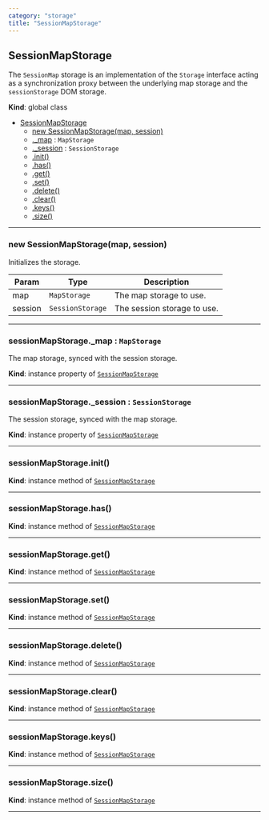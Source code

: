 ```yaml
---
category: "storage"
title: "SessionMapStorage"
---
```


## SessionMapStorage&nbsp;<a name="SessionMapStorage" href="https://github.com/seznam/IMA.js-core/tree/0.16.10/storage/SessionMapStorage.js#L22" target="_blank"><span class="icon"><i class="fas fa-external-link-alt fa-xs"></i></span></a>
The <code>SessionMap</code> storage is an implementation of the
<code>Storage</code> interface acting as a synchronization proxy between
the underlying map storage and the <code>sessionStorage</code> DOM storage.

**Kind**: global class  

* [SessionMapStorage](#SessionMapStorage)
    * [new SessionMapStorage(map, session)](#new_SessionMapStorage_new)
    * [._map](#SessionMapStorage+_map) : <code>MapStorage</code>
    * [._session](#SessionMapStorage+_session) : <code>SessionStorage</code>
    * [.init()](#SessionMapStorage+init)
    * [.has()](#SessionMapStorage+has)
    * [.get()](#SessionMapStorage+get)
    * [.set()](#SessionMapStorage+set)
    * [.delete()](#SessionMapStorage+delete)
    * [.clear()](#SessionMapStorage+clear)
    * [.keys()](#SessionMapStorage+keys)
    * [.size()](#SessionMapStorage+size)


* * *

### new SessionMapStorage(map, session)&nbsp;<a name="new_SessionMapStorage_new"></a>
Initializes the storage.


| Param | Type | Description |
| --- | --- | --- |
| map | <code>MapStorage</code> | The map storage to use. |
| session | <code>SessionStorage</code> | The session storage to use. |


* * *

### sessionMapStorage.\_map : <code>MapStorage</code>&nbsp;<a name="SessionMapStorage+_map" href="https://github.com/seznam/IMA.js-core/tree/0.16.10/storage/SessionMapStorage.js#L30" target="_blank"><span class="icon"><i class="fas fa-external-link-alt fa-xs"></i></span></a>
The map storage, synced with the session storage.

**Kind**: instance property of [<code>SessionMapStorage</code>](#SessionMapStorage)  

* * *

### sessionMapStorage.\_session : <code>SessionStorage</code>&nbsp;<a name="SessionMapStorage+_session" href="https://github.com/seznam/IMA.js-core/tree/0.16.10/storage/SessionMapStorage.js#L37" target="_blank"><span class="icon"><i class="fas fa-external-link-alt fa-xs"></i></span></a>
The session storage, synced with the map storage.

**Kind**: instance property of [<code>SessionMapStorage</code>](#SessionMapStorage)  

* * *

### sessionMapStorage.init()&nbsp;<a name="SessionMapStorage+init" href="https://github.com/seznam/IMA.js-core/tree/0.16.10/storage/SessionMapStorage.js#L43" target="_blank"><span class="icon"><i class="fas fa-external-link-alt fa-xs"></i></span></a>
**Kind**: instance method of [<code>SessionMapStorage</code>](#SessionMapStorage)  

* * *

### sessionMapStorage.has()&nbsp;<a name="SessionMapStorage+has" href="https://github.com/seznam/IMA.js-core/tree/0.16.10/storage/SessionMapStorage.js#L55" target="_blank"><span class="icon"><i class="fas fa-external-link-alt fa-xs"></i></span></a>
**Kind**: instance method of [<code>SessionMapStorage</code>](#SessionMapStorage)  

* * *

### sessionMapStorage.get()&nbsp;<a name="SessionMapStorage+get" href="https://github.com/seznam/IMA.js-core/tree/0.16.10/storage/SessionMapStorage.js#L62" target="_blank"><span class="icon"><i class="fas fa-external-link-alt fa-xs"></i></span></a>
**Kind**: instance method of [<code>SessionMapStorage</code>](#SessionMapStorage)  

* * *

### sessionMapStorage.set()&nbsp;<a name="SessionMapStorage+set" href="https://github.com/seznam/IMA.js-core/tree/0.16.10/storage/SessionMapStorage.js#L69" target="_blank"><span class="icon"><i class="fas fa-external-link-alt fa-xs"></i></span></a>
**Kind**: instance method of [<code>SessionMapStorage</code>](#SessionMapStorage)  

* * *

### sessionMapStorage.delete()&nbsp;<a name="SessionMapStorage+delete" href="https://github.com/seznam/IMA.js-core/tree/0.16.10/storage/SessionMapStorage.js#L85" target="_blank"><span class="icon"><i class="fas fa-external-link-alt fa-xs"></i></span></a>
**Kind**: instance method of [<code>SessionMapStorage</code>](#SessionMapStorage)  

* * *

### sessionMapStorage.clear()&nbsp;<a name="SessionMapStorage+clear" href="https://github.com/seznam/IMA.js-core/tree/0.16.10/storage/SessionMapStorage.js#L94" target="_blank"><span class="icon"><i class="fas fa-external-link-alt fa-xs"></i></span></a>
**Kind**: instance method of [<code>SessionMapStorage</code>](#SessionMapStorage)  

* * *

### sessionMapStorage.keys()&nbsp;<a name="SessionMapStorage+keys" href="https://github.com/seznam/IMA.js-core/tree/0.16.10/storage/SessionMapStorage.js#L103" target="_blank"><span class="icon"><i class="fas fa-external-link-alt fa-xs"></i></span></a>
**Kind**: instance method of [<code>SessionMapStorage</code>](#SessionMapStorage)  

* * *

### sessionMapStorage.size()&nbsp;<a name="SessionMapStorage+size" href="https://github.com/seznam/IMA.js-core/tree/0.16.10/storage/SessionMapStorage.js#L110" target="_blank"><span class="icon"><i class="fas fa-external-link-alt fa-xs"></i></span></a>
**Kind**: instance method of [<code>SessionMapStorage</code>](#SessionMapStorage)  

* * *

